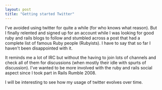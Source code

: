 ```yaml
---
layout: post
title: "Getting started Twitter"
---
```


I've avoided using twitter for quite a while (for who knows what reason). But I finally relented and signed up for an account while I was looking for good ruby and rails blogs to follow and stumbled across a post that had a complete list of famous Ruby people (Rubyists). I have to say that so far I haven't been disappointed with it.
<!--more-->
It reminds me a lot of IRC but without the having to join lots of channels and check all of them for discussions (when mostly their idle with spurts of discussion). I've wanted to be more involved with the ruby and rails social aspect since I took part in Rails Rumble 2008.

I will be interesting to see how my usage of twitter evolves over time.

